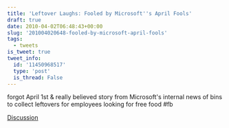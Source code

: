 ```yaml
---
title: 'Leftover Laughs: Fooled by Microsoft''s April Fools'
draft: true
date: 2010-04-02T06:48:43+00:00
slug: '201004020648-fooled-by-microsoft-april-fools'
tags:
  - tweets
is_tweet: true
tweet_info:
  id: '11450968517'
  type: 'post'
  is_thread: False
---
```




forgot April 1st & really believed story from Microsoft's internal news of bins to collect leftovers for employees looking for free food #fb

[Discussion](https://x.com/sytelus/status/11450968517)
